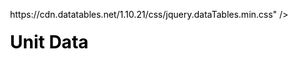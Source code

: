 ---
layout: default
title: Unit Data
subSectionTitle: Unit Data
css:
    - "https://cdn.datatables.net/1.10.21/css/jquery.dataTables.min.css"
    - "/dataBuilder/assets/css/tables.css"
scripts: 
    - "https://cdn.datatables.net/1.10.21/js/jquery.dataTables.min.js"
    - 'https://cdnjs.cloudflare.com/ajax/libs/pdf.js/2.10.377/pdf.min.js'
    - 'https://cdn.datatables.net/colreorder/1.5.4/js/dataTables.colReorder.min.js'
moduleScripts:
    - '/cardGenerator/assets/js/pdfPage/pdfThumb.js'
---